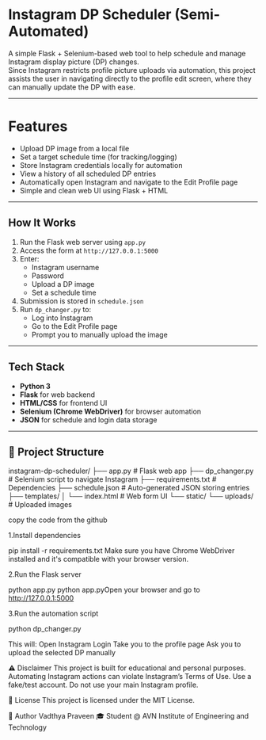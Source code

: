 # Instagram DP Scheduler (Semi-Automated)

A simple Flask + Selenium-based web tool to help schedule and manage Instagram display picture (DP) changes.  
Since Instagram restricts profile picture uploads via automation, this project assists the user in navigating directly to the profile edit screen, where they can manually update the DP with ease.

---

# Features

- Upload DP image from a local file
- Set a target schedule time (for tracking/logging)
- Store Instagram credentials locally for automation
- View a history of all scheduled DP entries
- Automatically open Instagram and navigate to the Edit Profile page
- Simple and clean web UI using Flask + HTML

---

##  How It Works

1. Run the Flask web server using `app.py`
2. Access the form at `http://127.0.0.1:5000`
3. Enter:
   - Instagram username
   - Password
   - Upload a DP image
   - Set a schedule time
4. Submission is stored in `schedule.json`
5. Run `dp_changer.py` to:
   - Log into Instagram
   - Go to the Edit Profile page
   - Prompt you to manually upload the image

---

## Tech Stack

- **Python 3**
- **Flask** for web backend
- **HTML/CSS** for frontend UI
- **Selenium (Chrome WebDriver)** for browser automation
- **JSON** for schedule and login data storage

---

## 📂 Project Structure

instagram-dp-scheduler/
├── app.py # Flask web app
├── dp_changer.py                        # Selenium script to navigate Instagram
├── requirements.txt                    # Dependencies
├── schedule.json                        # Auto-generated JSON storing entries
├── templates/
│ └── index.html                     # Web form UI
└── static/
└── uploads/                         # Uploaded images
 
copy the code from the github

1.Install dependencies

pip install -r requirements.txt
Make sure you have Chrome WebDriver installed and it's compatible with your browser version.

2.Run the Flask server

python app.py
python app.pyOpen your browser and go to http://127.0.0.1:5000

3.Run the automation script

python dp_changer.py

This will:
Open Instagram
Login
Take you to the profile page
Ask you to upload the selected DP manually

⚠️ Disclaimer
This project is built for educational and personal purposes.
Automating Instagram actions can violate Instagram’s Terms of Use.
Use a fake/test account. Do not use your main Instagram profile.

📄 License
This project is licensed under the MIT License.

👤 Author
Vadthya Praveen
🎓 Student @ AVN Institute of Engineering and Technology
